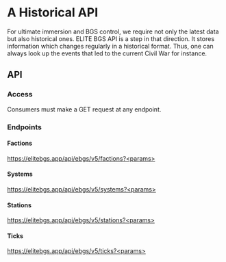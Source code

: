 # A Historical API
For ultimate immersion and BGS control, we require not only the latest data but also historical ones. ELITE BGS API is a step in that direction. It stores information which changes regularly in a historical format. Thus, one can always look up the events that led to the current Civil War for instance.
## API
### Access
Consumers must make a GET request at any endpoint.
### Endpoints
#### Factions
https://elitebgs.app/api/ebgs/v5/factions?<params>
#### Systems
https://elitebgs.app/api/ebgs/v5/systems?<params>
#### Stations
https://elitebgs.app/api/ebgs/v5/stations?<params>
#### Ticks
https://elitebgs.app/api/ebgs/v5/ticks?<params>